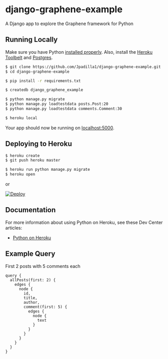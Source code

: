 # django-graphene-example

A Django app to explore the Graphene framework for Python

## Running Locally

Make sure you have Python [installed properly](http://install.python-guide.org).  Also, install the [Heroku Toolbelt](https://toolbelt.heroku.com/) and [Postgres](https://devcenter.heroku.com/articles/heroku-postgresql#local-setup).

```sh
$ git clone https://github.com/Jpadilla1/django-graphene-example.git
$ cd django-graphene-example

$ pip install -r requirements.txt

$ createdb django_graphene_example

$ python manage.py migrate
$ python manage.py loadtestdata posts.Post:20
$ python manage.py loadtestdata comments.Comment:30

$ heroku local
```

Your app should now be running on [localhost:5000](http://localhost:5000/).

## Deploying to Heroku

```sh
$ heroku create
$ git push heroku master

$ heroku run python manage.py migrate
$ heroku open
```
or

[![Deploy](https://www.herokucdn.com/deploy/button.png)](https://heroku.com/deploy)

## Documentation

For more information about using Python on Heroku, see these Dev Center articles:

- [Python on Heroku](https://devcenter.heroku.com/categories/python)

## Example Query

First 2 posts with 5 comments each

```
query {
  allPosts(first: 2) {
    edges {
      node {
        id,
        title,
        author,
        comment(first: 5) {
          edges {
            node {
              text
            }
          }
        }
      }
    }
  }
}
```
